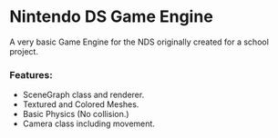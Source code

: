 # Nintendo DS Game Engine

A very basic Game Engine for the NDS originally created for a school project.

### Features:
- SceneGraph class and renderer.
- Textured and Colored Meshes.
- Basic Physics (No collision.)
- Camera class including movement.
